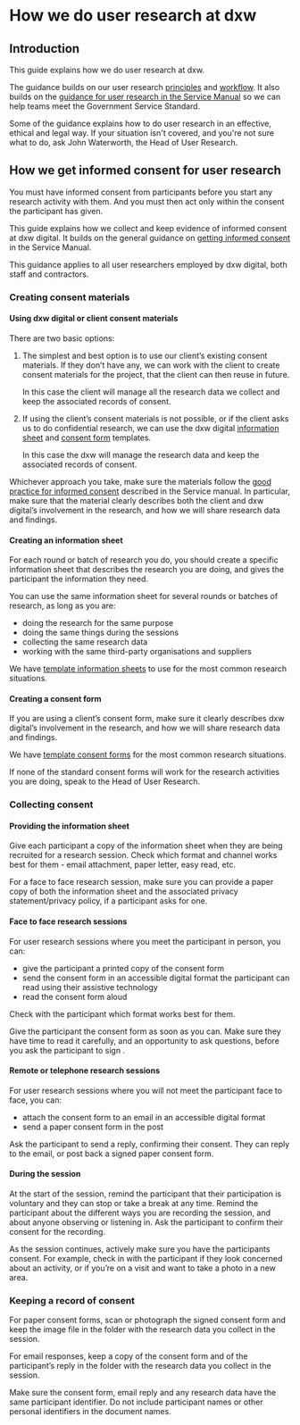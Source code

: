 # How we do user research at dxw

## Introduction

This guide explains how we do user research at dxw.

The guidance builds on our user research [principles]() and [workflow](). It also builds on the [guidance for user research in the Service Manual](https://www.gov.uk/service-manual/user-research) so we can help teams meet the Government Service Standard.

Some of the guidance explains how to do user research in an effective, ethical and legal way. If your situation isn't covered, and you're not sure what to do, ask John Waterworth, the Head of User Research.

## How we get informed consent for user research

You must have informed consent from participants before you start any research activity with them. And you must then act only within the consent the participant has given.

This guide explains how we collect and keep evidence of informed consent at dxw digital. It builds on the general guidance on [getting informed consent](https://www.gov.uk/service-manual/user-research/getting-users-consent-for-research) in the Service Manual.

This guidance applies to all user researchers employed by dxw digital, both staff and contractors.

### Creating consent materials

#### Using dxw digital or client consent materials

There are two basic options:

1. The simplest and best option is to use our client’s existing consent materials. If they don’t have any, we can work with the client to create consent materials for the project, that the client can then reuse in future.

   In this case the client will manage all the research data we collect and keep the associated records of consent.

1. If using the client’s consent materials is not possible, or if the client asks us to do confidential research, we can use the dxw digital [information sheet](https://drive.google.com/open?id=19lm5_gzzqzVP0NnNZZiqPhEwW2_i2bkI5apAaie4-4M) and [consent form](https://drive.google.com/open?id=1ilYXwrrkl9s4jMRkJm3uCWAON6bnEeYinKvPd-VOz8k) templates.

   In this case the dxw will manage the research data and keep the associated records of consent.

Whichever approach you take, make sure the materials follow the [good practice for informed consent](https://www.gov.uk/service-manual/user-research/getting-users-consent-for-research#what-informed-consent-is) described in the Service manual. In particular, make sure that the material clearly describes both the client and dxw digital’s involvement in the research, and how we will share research data and findings.

#### Creating an information sheet

For each round or batch of research you do, you should create a specific information sheet that describes the research you are doing, and gives the participant the information they need.

You can use the same information sheet for several rounds or batches of research, as long as you are:

- doing the research for the same purpose
- doing the same things during the sessions
- collecting the same research data
- working with the same third-party organisations and suppliers

We have [template information sheets](https://drive.google.com/open?id=19lm5_gzzqzVP0NnNZZiqPhEwW2_i2bkI5apAaie4-4M) to use for the most common research situations.

#### Creating a consent form

If you are using a client’s consent form, make sure it clearly describes dxw digital’s involvement in the research, and how we will share research data and findings.

We have [template consent forms](https://drive.google.com/open?id=1ilYXwrrkl9s4jMRkJm3uCWAON6bnEeYinKvPd-VOz8k) for the most common research situations.

If none of the standard consent forms will work for the research activities you are doing, speak to the Head of User Research.

### Collecting consent

#### Providing the information sheet

Give each participant a copy of the information sheet when they are being recruited for a research session. Check which format and channel works best for them - email attachment, paper letter, easy read, etc.

For a face to face research session, make sure you can provide a paper copy of both the information sheet and the associated privacy statement/privacy policy, if a participant asks for one.

#### Face to face research sessions

For user research sessions where you meet the participant in person, you can:

- give the participant a printed copy of the consent form
- send the consent form in an accessible digital format the participant can read using their assistive technology
- read the consent form aloud

Check with the participant which format works best for them.

Give the participant the consent form as soon as you can. Make sure they have time to read it carefully, and an opportunity to ask questions, before you ask the participant to sign .

#### Remote or telephone research sessions

For user research sessions where you will not meet the participant face to face, you can:

- attach the consent form to an email in an accessible digital format
- send a paper consent form in the post

Ask the participant to send a reply, confirming their consent. They can reply to the email, or post back a signed paper consent form.

#### During the session

At the start of the session, remind the participant that their participation is voluntary and they can stop or take a break at any time. Remind the participant about the different ways you are recording the session, and about anyone observing or listening in. Ask the participant to confirm their consent for the recording.

As the session continues, actively make sure you have the participants consent. For example, check in with the participant if they look concerned about an activity, or if you’re on a visit and  want to take a photo in a new area.

### Keeping a record of consent

For paper consent forms, scan or photograph the signed consent form and keep the image file in the folder with the research data you collect in the session.

For email responses, keep a copy of the consent form and of the participant’s reply in the folder with the research data you collect in the session.

Make sure the consent form, email reply and any research data have the same participant identifier. Do not include participant names or other personal identifiers in the document names.
